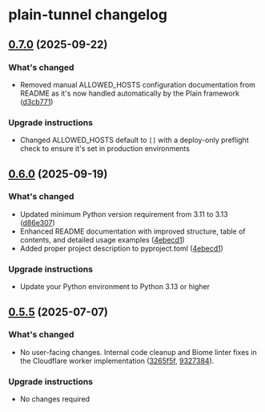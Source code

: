 # plain-tunnel changelog

## [0.7.0](https://github.com/dropseed/plain/releases/plain-tunnel@0.7.0) (2025-09-22)

### What's changed

- Removed manual ALLOWED_HOSTS configuration documentation from README as it's now handled automatically by the Plain framework ([d3cb771](https://github.com/dropseed/plain/commit/d3cb7712b9))

### Upgrade instructions

- Changed ALLOWED_HOSTS default to `[]` with a deploy-only preflight check to ensure it's set in production environments

## [0.6.0](https://github.com/dropseed/plain/releases/plain-tunnel@0.6.0) (2025-09-19)

### What's changed

- Updated minimum Python version requirement from 3.11 to 3.13 ([d86e307](https://github.com/dropseed/plain/commit/d86e307efb))
- Enhanced README documentation with improved structure, table of contents, and detailed usage examples ([4ebecd1](https://github.com/dropseed/plain/commit/4ebecd1856))
- Added proper project description to pyproject.toml ([4ebecd1](https://github.com/dropseed/plain/commit/4ebecd1856))

### Upgrade instructions

- Update your Python environment to Python 3.13 or higher

## [0.5.5](https://github.com/dropseed/plain/releases/plain-tunnel@0.5.5) (2025-07-07)

### What's changed

- No user-facing changes. Internal code cleanup and Biome linter fixes in the Cloudflare worker implementation ([3265f5f](https://github.com/dropseed/plain/commit/3265f5f), [9327384](https://github.com/dropseed/plain/commit/9327384)).

### Upgrade instructions

- No changes required
